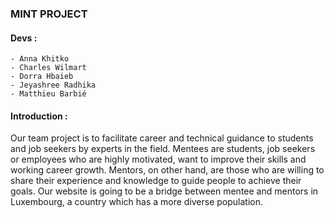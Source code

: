 ### MINT PROJECT

#### Devs : 
    - Anna Khitko
    - Charles Wilmart
    - Dorra Hbaieb
    - Jeyashree Radhika
    - Matthieu Barbié

#### Introduction  :

Our team project is to facilitate career and technical guidance to students and
job seekers by experts in the field.
Mentees are students, job seekers or employees who are highly motivated,
want to improve their skills and working career growth.
Mentors, on other hand, are those who are willing to share their experience
and knowledge to guide people to achieve their goals.
Our website is going to be a bridge between mentee and mentors in
Luxembourg, a country which has a more diverse population.

